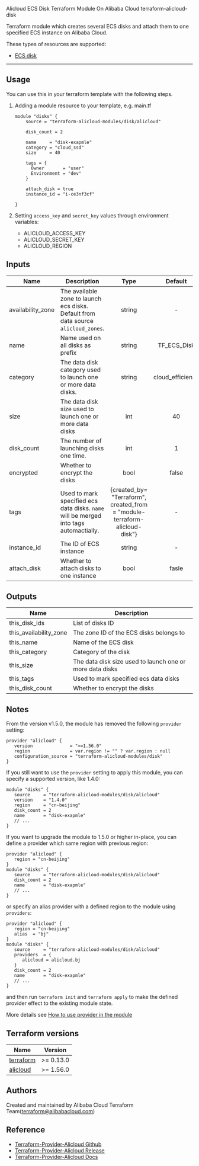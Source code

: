 Alicloud ECS Disk Terraform Module On Alibaba Cloud 
terraform-alicloud-disk

Terraform module which creates several ECS disks and attach them to one specified ECS instance on Alibaba Cloud.

These types of resources are supported:

* [ECS disk](https://www.terraform.io/docs/providers/alicloud/r/disk.html)

----------------------

Usage
-----
You can use this in your terraform template with the following steps.

1. Adding a module resource to your template, e.g. main.tf

    ```
    module "disks" {
        source = "terraform-alicloud-modules/disk/alicloud"

        disk_count = 2

        name     = "disk-exapmle"
        category = "cloud_ssd"
        size     = 40

        tags = {
          Owner       = "user"
          Environment = "dev"
        }

        attach_disk = true
        instance_id = "i-ce3nf3cf"

    }
    ```

2. Setting `access_key` and `secret_key` values through environment variables:

    - ALICLOUD_ACCESS_KEY
    - ALICLOUD_SECRET_KEY
    - ALICLOUD_REGION

## Inputs

| Name | Description | Type | Default | Required |
|------|-------------|:----:|:-----:|:-----:|
| availability_zone | The available zone to launch ecs disks. Default from data source `alicloud_zones`. | string | - | no |
| name | Name used on all disks as prefix | string | TF_ECS_Disk | no |
| category | The data disk category used to launch one or more data disks. | string | cloud_efficiency | no |
| size | The data disk size used to launch one or more data disks | int | 40 | no |
| disk_count | The number of launching disks one time. | int | 1 | no |
| encrypted | Whether to encrypt the disks | bool | false | no |
| tags | Used to mark specified ecs data disks. `name` will be merged into tags automactially. | {created_by= "Terraform", created_from = "module-terraform-alicloud-disk"} | - | no |
| instance_id | The ID of ECS instance | string | - | yes |
| attach_disk | Whether to attach disks to one instance | bool | fasle | no |


## Outputs

| Name | Description |
|------|-------------|
| this_disk_ids | List of disks ID |
| this_availability_zone | The zone ID of the ECS disks belongs to |
| this_name | Name of the ECS disk |
| this_category | Category of the disk |
| this_size | The data disk size used to launch one or more data disks |
| this_tags | Used to mark specified ecs data disks |
| this_disk_count | Whether to encrypt the disks |

## Notes
From the version v1.5.0, the module has removed the following `provider` setting:

```hcl
provider "alicloud" {
   version              = ">=1.56.0"
   region               = var.region != "" ? var.region : null
   configuration_source = "terraform-alicloud-modules/disk"
}
```

If you still want to use the `provider` setting to apply this module, you can specify a supported version, like 1.4.0:

```hcl
module "disks" {
   source     = "terraform-alicloud-modules/disk/alicloud"
   version    = "1.4.0"
   region     = "cn-beijing"
   disk_count = 2
   name       = "disk-exapmle"
   // ...
}
```

If you want to upgrade the module to 1.5.0 or higher in-place, you can define a provider which same region with
previous region:

```hcl
provider "alicloud" {
   region = "cn-beijing"
}
module "disks" {
   source     = "terraform-alicloud-modules/disk/alicloud"
   disk_count = 2
   name       = "disk-exapmle"
   // ...
}
```
or specify an alias provider with a defined region to the module using `providers`:

```hcl
provider "alicloud" {
   region = "cn-beijing"
   alias  = "bj"
}
module "disks" {
   source     = "terraform-alicloud-modules/disk/alicloud"
   providers  = {
      alicloud = alicloud.bj
   }
   disk_count = 2
   name       = "disk-exapmle"
   // ...
}
```

and then run `terraform init` and `terraform apply` to make the defined provider effect to the existing module state.

More details see [How to use provider in the module](https://www.terraform.io/docs/language/modules/develop/providers.html#passing-providers-explicitly)

## Terraform versions

| Name | Version |
|------|---------|
| <a name="requirement_terraform"></a> [terraform](#requirement\_terraform) | >= 0.13.0 |
| <a name="requirement_alicloud"></a> [alicloud](#requirement\_alicloud) | >= 1.56.0 |

Authors
-------
Created and maintained by Alibaba Cloud Terraform Team(terraform@alibabacloud.com)

Reference
---------
* [Terraform-Provider-Alicloud Github](https://github.com/terraform-providers/terraform-provider-alicloud)
* [Terraform-Provider-Alicloud Release](https://releases.hashicorp.com/terraform-provider-alicloud/)
* [Terraform-Provider-Alicloud Docs](https://www.terraform.io/docs/providers/alicloud/index.html)



